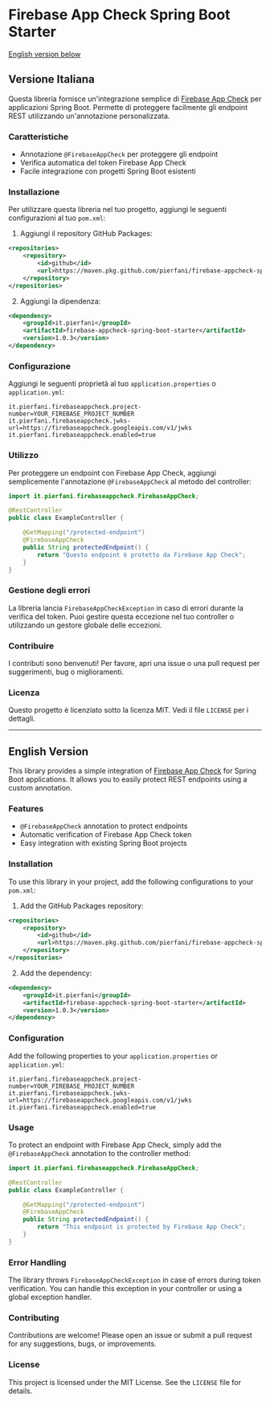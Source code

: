 # Firebase App Check Spring Boot Starter

[English version below](#english-version)

## Versione Italiana

Questa libreria fornisce un'integrazione semplice di [Firebase App Check](https://firebase.google.com/docs/app-check) per applicazioni Spring Boot. Permette di proteggere facilmente gli endpoint REST utilizzando un'annotazione personalizzata.

### Caratteristiche

- Annotazione `@FirebaseAppCheck` per proteggere gli endpoint
- Verifica automatica del token Firebase App Check
- Facile integrazione con progetti Spring Boot esistenti

### Installazione

Per utilizzare questa libreria nel tuo progetto, aggiungi le seguenti configurazioni al tuo `pom.xml`:

1. Aggiungi il repository GitHub Packages:

```xml
<repositories>
    <repository>
        <id>github</id>
        <url>https://maven.pkg.github.com/pierfani/firebase-appcheck-spring</url>
    </repository>
</repositories>
```

2. Aggiungi la dipendenza:

```xml
<dependency>
    <groupId>it.pierfani</groupId>
    <artifactId>firebase-appcheck-spring-boot-starter</artifactId>
    <version>1.0.3</version>
</dependency>
```

### Configurazione

Aggiungi le seguenti proprietà al tuo `application.properties` o `application.yml`:

```properties
it.pierfani.firebaseappcheck.project-number=YOUR_FIREBASE_PROJECT_NUMBER
it.pierfani.firebaseappcheck.jwks-url=https://firebaseappcheck.googleapis.com/v1/jwks
it.pierfani.firebaseappcheck.enabled=true
```

### Utilizzo

Per proteggere un endpoint con Firebase App Check, aggiungi semplicemente l'annotazione `@FirebaseAppCheck` al metodo del controller:

```java
import it.pierfani.firebaseappcheck.FirebaseAppCheck;

@RestController
public class ExampleController {

    @GetMapping("/protected-endpoint")
    @FirebaseAppCheck
    public String protectedEndpoint() {
        return "Questo endpoint è protetto da Firebase App Check";
    }
}
```

### Gestione degli errori

La libreria lancia `FirebaseAppCheckException` in caso di errori durante la verifica del token. Puoi gestire questa eccezione nel tuo controller o utilizzando un gestore globale delle eccezioni.

### Contribuire

I contributi sono benvenuti! Per favore, apri una issue o una pull request per suggerimenti, bug o miglioramenti.

### Licenza

Questo progetto è licenziato sotto la licenza MIT. Vedi il file `LICENSE` per i dettagli.

---

## English Version

This library provides a simple integration of [Firebase App Check](https://firebase.google.com/docs/app-check) for Spring Boot applications. It allows you to easily protect REST endpoints using a custom annotation.

### Features

- `@FirebaseAppCheck` annotation to protect endpoints
- Automatic verification of Firebase App Check token
- Easy integration with existing Spring Boot projects

### Installation

To use this library in your project, add the following configurations to your `pom.xml`:

1. Add the GitHub Packages repository:

```xml
<repositories>
    <repository>
        <id>github</id>
        <url>https://maven.pkg.github.com/pierfani/firebase-appcheck-spring</url>
    </repository>
</repositories>
```

2. Add the dependency:

```xml
<dependency>
    <groupId>it.pierfani</groupId>
    <artifactId>firebase-appcheck-spring-boot-starter</artifactId>
    <version>1.0.3</version>
</dependency>
```

### Configuration

Add the following properties to your `application.properties` or `application.yml`:

```properties
it.pierfani.firebaseappcheck.project-number=YOUR_FIREBASE_PROJECT_NUMBER
it.pierfani.firebaseappcheck.jwks-url=https://firebaseappcheck.googleapis.com/v1/jwks
it.pierfani.firebaseappcheck.enabled=true
```

### Usage

To protect an endpoint with Firebase App Check, simply add the `@FirebaseAppCheck` annotation to the controller method:

```java
import it.pierfani.firebaseappcheck.FirebaseAppCheck;

@RestController
public class ExampleController {

    @GetMapping("/protected-endpoint")
    @FirebaseAppCheck
    public String protectedEndpoint() {
        return "This endpoint is protected by Firebase App Check";
    }
}
```

### Error Handling

The library throws `FirebaseAppCheckException` in case of errors during token verification. You can handle this exception in your controller or using a global exception handler.

### Contributing

Contributions are welcome! Please open an issue or submit a pull request for any suggestions, bugs, or improvements.

### License

This project is licensed under the MIT License. See the `LICENSE` file for details.
